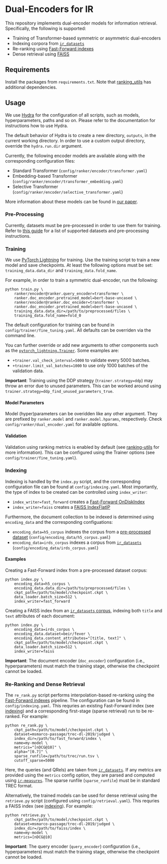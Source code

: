 # Dual-Encoders for IR

This repository implements dual-encoder models for information retrieval. Specifically, the following is supported:

- Training of Transformer-based symmetric or asymmetric dual-encoders
- Indexing corpora from [`ir_datasets`](https://ir-datasets.com/)
- Re-ranking using [Fast-Forward indexes](https://github.com/mrjleo/fast-forward-indexes)
- Dense retrieval using [FAISS](https://github.com/facebookresearch/faiss)

## Requirements

Install the packages from `requirements.txt`. Note that [ranking_utils](https://github.com/mrjleo/ranking-utils) has additional dependencies.

## Usage

We use [Hydra](https://hydra.cc/) for the configuration of all scripts, such as models, hyperparameters, paths and so on. Please refer to the documentation for instructions how to use Hydra.

The default behavior of Hydra is to create a new directory, `outputs`, in the current working directory. In order to use a custom output directory, override the `hydra.run.dir` argument.

Currently, the following encoder models are available along with the corresponding configuration files:

- Standard Transformer (`config/ranker/encoder/transformer.yaml`)
- Embedding-based Transformer (`config/ranker/encoder/transformer_embedding.yaml`)
- Selective Transformer (`config/ranker/encoder/selective_transformer.yaml`)

More information about these models can be found in [our paper](https://dl.acm.org/doi/10.1145/3631939).

### Pre-Processing

Currently, datasets must be pre-processed in order to use them for training. Refer to [this guide](https://github.com/mrjleo/ranking-utils#dataset-pre-processing) for a list of supported datasets and pre-processing instructions.

### Training

We use [PyTorch Lightning](https://lightning.ai/docs/pytorch/stable/) for training. Use the training script to train a new model and save checkpoints. At least the following options must be set: `training_data.data_dir` and `training_data.fold_name`.

For example, in order to train a symmetric dual-encoder, run the following:

```
python train.py \
    ranker/encoder@ranker.query_encoder=transformer \
    ranker.doc_encoder.pretrained_model=bert-base-uncased \
    ranker/encoder@ranker.doc_encoder=transformer \
    ranker.doc_encoder.pretrained_model=bert-base-uncased \
    training_data.data_dir=/path/to/preprocessed/files \
    training_data.fold_name=fold_0
```

The default configuration for training can be found in `config/trainer/fine_tuning.yaml`. All defaults can be overriden via the command line.

You can further override or add new arguments to other components such as the [`pytorch_lightning.Trainer`](https://lightning.ai/docs/pytorch/stable/common/trainer.html#trainer-flags). Some examples are:

- `+trainer.val_check_interval=5000` to validate every 5000 batches.
- `+trainer.limit_val_batches=1000` to use only 1000 batches of the validation data.

**Important**: Training using the DDP strategy (`trainer.strategy=ddp`) may throw an error due to unused parameters. This can be worked around using `trainer.strategy=ddp_find_unused_parameters_true`.

#### Model Parameters

Model (hyper)parameters can be overidden like any other argument. They are prefixed by `ranker.model` and `ranker.model.hparams`, respectively. Check `config/ranker/dual_encoder.yaml` for available options.

#### Validation

Validation using ranking metrics is enabled by default (see [ranking-utils](https://github.com/mrjleo/ranking-utils?tab=readme-ov-file#validation) for more information). This can be configured using the Trainer options (see `config/trainer/fine_tuning.yaml`).

### Indexing

Indexing is handled by the `index.py` script, and the corresponding configuration file can be found at `config/indexing.yaml`. Most importantly, the type of index to be created can be controlled using `index_writer`:

- `index_writer=fast_forward` creates a [Fast-Forward OnDiskIndex](https://mrjleo.github.io/fast-forward-indexes/docs/v0.2.0/fast_forward/index/disk.html#OnDiskIndex)
- `index_writer=faiss` creates a [FAISS IndexFlatIP](https://github.com/facebookresearch/faiss/wiki/Faiss-indexes)

Furthermore, the document collection to be indexed is determined using `encoding_data` and the corresponding configuations:

- `encoding_data=h5_corpus` indexes the corpus from a [pre-processed dataset](#pre-processing) (`config/encoding_data/h5_corpus.yaml`)
- `encoding_data=irds_corpus` indexes a corpus from [`ir_datasets`](https://ir-datasets.com/) (`config/encoding_data/irds_corpus.yaml`)

#### Examples

Creating a Fast-Forward index from a pre-processed dataset corpus:

```
python index.py \
    encoding_data=h5_corpus \
    encoding_data.data_dir=/path/to/preprocessed/files \
    ckpt_path=/path/to/model/checkpoint.ckpt \
    data_loader.batch_size=512 \
    index_writer=fast_forward
```

Creating a FAISS index from an [`ir_datasets` corpus](https://ir-datasets.com/beir.html#beir/fever), indexing both `title` and `text` attributes of each document:

```
python index.py \
    encoding_data=irds_corpus \
    encoding_data.dataset=beir/fever \
    encoding_data.content_attributes="[title, text]" \
    ckpt_path=/path/to/model/checkpoint.ckpt \
    data_loader.batch_size=512 \
    index_writer=faiss
```

**Important**: The document encoder (`doc_encoder`) configuration (i.e., hyperparameters) must match the training stage, otherwise the checkpoint cannot be loaded.

### Re-Ranking and Dense Retrieval

The `re_rank.py` script performs interpolation-based re-ranking using the [Fast-Forward indexes](https://github.com/mrjleo/fast-forward-indexes) pipeline. The configuration can be found in `config/indexing.yaml`. This requries an existing Fast-Forward index (see [indexing](#indexing)) and a corresponding first-stage (sparse retrieval) run to be re-ranked. For example:

```
python re_rank.py \
    ckpt_path=/path/to/model/checkpoint.ckpt \
    dataset=msmarco-passage/trec-dl-2019/judged \
    index_dir=/path/to/fast_forward/index \
    name=my-model \
    metrics="[nDCG@10]" \
    alpha="[0.7]" \
    sparse_runfile=/path/to/trec/run.tsv \
    cutoff_sparse=5000
```

Here, the queries (and QRels) are taken from [`ir_datasets`](https://ir-datasets.com/msmarco-passage.html#msmarco-passage/trec-dl-2019/judged). If any metrics are provided using the `metrics` config option, they are parsed and computed using [`ir-measures`](https://ir-measur.es/). The sparse runfile (`sparse_runfile`) must be in standard TREC format.

Alternatively, the trained models can be used for dense retrieval using the `retrieve.py` script (configured using `config/retrieval.yaml`). This requries a FAISS index (see [indexing](#indexing)). For example:

```
python retrieve.py \
    ckpt_path=/path/to/model/checkpoint.ckpt \
    dataset=msmarco-passage/trec-dl-2019/judged \
    index_dir=/path/to/faiss/index \
    name=my-model \
    metrics=[nDCG@10]
```

**Important**: The query encoder (`query_encoder`) configuration (i.e., hyperparameters) must match the training stage, otherwise the checkpoint cannot be loaded.
